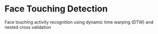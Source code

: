 # Face Touching Detection
Face touching activity recognition using dynamic time warping (DTW) and nested cross validation
